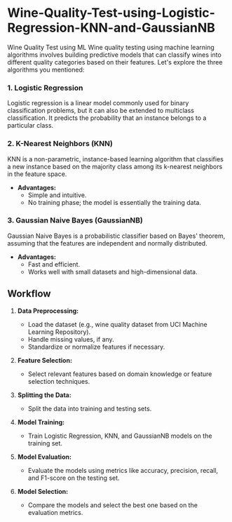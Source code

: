# Wine-Quality-Test-using-Logistic-Regression-KNN-and-GaussianNB
Wine Quality Test using ML
Wine quality testing using machine learning algorithms involves building predictive models that can classify wines into different quality categories based on their features. Let's explore the three algorithms you mentioned:

### 1. **Logistic Regression**
Logistic regression is a linear model commonly used for binary classification problems, but it can also be extended to multiclass classification. It predicts the probability that an instance belongs to a particular class.

### 2. **K-Nearest Neighbors (KNN)**
KNN is a non-parametric, instance-based learning algorithm that classifies a new instance based on the majority class among its k-nearest neighbors in the feature space.

- **Advantages:**
  - Simple and intuitive.
  - No training phase; the model is essentially the training data.

### 3. **Gaussian Naive Bayes (GaussianNB)**
Gaussian Naive Bayes is a probabilistic classifier based on Bayes' theorem, assuming that the features are independent and normally distributed.

- **Advantages:**
  - Fast and efficient.
  - Works well with small datasets and high-dimensional data.

## Workflow

1. **Data Preprocessing:**
   - Load the dataset (e.g., wine quality dataset from UCI Machine Learning Repository).
   - Handle missing values, if any.
   - Standardize or normalize features if necessary.

2. **Feature Selection:**
   - Select relevant features based on domain knowledge or feature selection techniques.

3. **Splitting the Data:**
   - Split the data into training and testing sets.

4. **Model Training:**
   - Train Logistic Regression, KNN, and GaussianNB models on the training set.

5. **Model Evaluation:**
   - Evaluate the models using metrics like accuracy, precision, recall, and F1-score on the testing set.

6. **Model Selection:**
   - Compare the models and select the best one based on the evaluation metrics.

